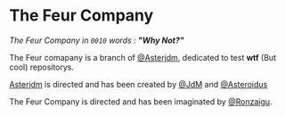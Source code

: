 # The Feur Company
*The Feur Company in `0010` words : __"Why Not?"__*


The Feur comapany is a branch of [@Asterjdm](https://github.com/asterjdm), dedicated to test __wtf__ (But cool) repositorys.

[Asterjdm](https://github.com/asterjdm) is directed and has been created by [@JdM](https://github.com/judemont) and [@Asteroidus](https://github.com/AstroidusTV)

The Feur Company is directed and has been imaginated by [@Ronzaigu](https://github.com/ronzaigu).
